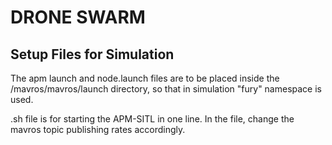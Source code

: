 
# DRONE SWARM
## Setup Files for Simulation

The apm launch and node.launch files are to be placed inside the /mavros/mavros/launch directory, so that in simulation "fury" namespace is used.

.sh file is for starting the APM-SITL in one line. In the file, change the mavros topic publishing rates accordingly.


